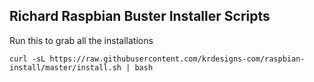 ## Richard Raspbian Buster Installer Scripts
Run this to grab all the installations

```
curl -sL https://raw.githubusercontent.com/krdesigns-com/raspbian-install/master/install.sh | bash
```